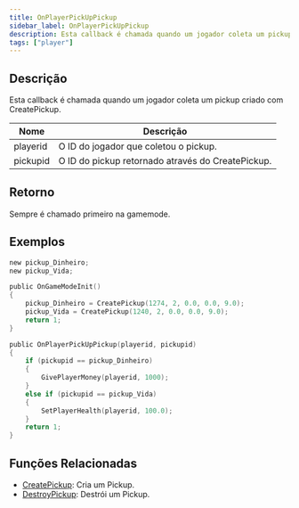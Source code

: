 ```yaml
---
title: OnPlayerPickUpPickup
sidebar_label: OnPlayerPickUpPickup
description: Esta callback é chamada quando um jogador coleta um pickup criado com CreatePickup.
tags: ["player"]
---
```


## Descrição

Esta callback é chamada quando um jogador coleta um pickup criado com CreatePickup.

| Nome     | Descrição                                         |
| -------- | ------------------------------------------------- |
| playerid | O ID do jogador que coletou o pickup.             |
| pickupid | O ID do pickup retornado através do CreatePickup. |

## Retorno

Sempre é chamado primeiro na gamemode.

## Exemplos

```c
new pickup_Dinheiro;
new pickup_Vida;

public OnGameModeInit()
{
    pickup_Dinheiro = CreatePickup(1274, 2, 0.0, 0.0, 9.0);
    pickup_Vida = CreatePickup(1240, 2, 0.0, 0.0, 9.0);
    return 1;
}

public OnPlayerPickUpPickup(playerid, pickupid)
{
    if (pickupid == pickup_Dinheiro)
    {
        GivePlayerMoney(playerid, 1000);
    }
    else if (pickupid == pickup_Vida)
    {
        SetPlayerHealth(playerid, 100.0);
    }
    return 1;
}
```

## Funções Relacionadas

- [CreatePickup](../functions/CreatePickup): Cria um Pickup.
- [DestroyPickup](../functions/DestroyPickup): Destrói um Pickup.
